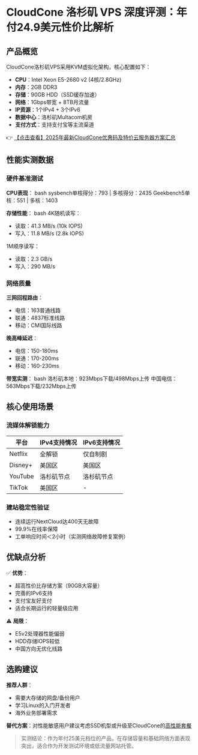 # CloudCone 洛杉矶 VPS 深度评测：年付24.9美元性价比解析

## 产品概览
CloudCone洛杉矶VPS采用KVM虚拟化架构，核心配置如下：
- **CPU**：Intel Xeon E5-2680 v2 (4核/2.8GHz)
- **内存**：2GB DDR3
- **存储**：90GB HDD（SSD缓存加速）
- **网络**：1Gbps带宽 + 8TB月流量
- **IP资源**：1个IPv4 + 3个IPv6
- **数据中心**：洛杉矶Multacom机房
- **支付方式**：支持支付宝等主流渠道

👉 [【点击查看】2025年最新CloudCone优惠码及特价云服务器方案汇总](https://bit.ly/Cloudcone)

## 性能实测数据
### 硬件基准测试
**CPU表现**：
bash
sysbench单核得分：793 | 多核得分：2435
Geekbench5单核：551 | 多核：1403

**存储性能**：
bash
4K随机读写：
- 读取：41.3 MB/s (10k IOPS)
- 写入：11.8 MB/s (2.8k IOPS)

1M顺序读写：
- 读取：2.3 GB/s 
- 写入：290 MB/s

### 网络质量
**三网回程路由**：
- 电信：163普通线路
- 联通：4837标准线路
- 移动：CMI国际线路

**晚高峰延迟**：
- 电信：150-180ms
- 联通：170-200ms 
- 移动：160-230ms

**带宽实测**：
bash
洛杉矶本地：923Mbps下载/498Mbps上传
中国电信：563Mbps下载/232Mbps上传

## 核心使用场景
### 流媒体解锁能力
| 平台       | IPv4支持情况       | IPv6支持情况       |
|------------|-------------------|-------------------|
| Netflix    | 全解锁            | 仅自制剧          |
| Disney+    | 美国区            | 美国区            |
| YouTube    | 洛杉矶节点        | 洛杉矶节点        |
| TikTok     | 美国区            | -                 |

### 建站稳定性验证
- 连续运行NextCloud达400天无故障
- 99.9%在线率保障
- 工单响应时间＜2小时（实测网络故障修复案例）

## 优缺点分析
✅ **优势**：
- 超高性价比存储方案（90GB大容量）
- 完善的IPv6支持
- 支付宝友好支付
- 适合长期运行的轻量级应用

⚠️ **局限**：
- E5v2处理器性能偏弱
- HDD存储IOPS较低
- 中国方向无优化线路

## 选购建议
**推荐人群**：
- 需要大存储的网盘/备份用户
- 学习Linux的入门开发者
- 海外业务部署需求

**替代方案**：对性能敏感用户建议考虑SSD机型或升级至CloudCone的[高性能套餐](https://bit.ly/Cloudcone)

> 实测结论：作为年付25美元档位的产品，在存储容量和基础网络方面表现突出，适合作为开发测试环境或低流量网站托管。